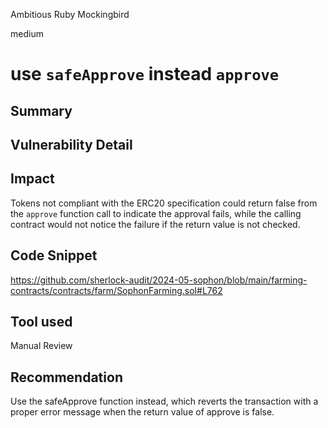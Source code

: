 Ambitious Ruby Mockingbird

medium

# use `safeApprove` instead `approve`

## Summary

## Vulnerability Detail

## Impact
Tokens not compliant with the ERC20 specification could return false from the `approve` function call to indicate the approval fails, while the calling contract would not notice the failure if the return value is not checked.
## Code Snippet
https://github.com/sherlock-audit/2024-05-sophon/blob/main/farming-contracts/contracts/farm/SophonFarming.sol#L762
## Tool used

Manual Review

## Recommendation
Use the safeApprove function instead, which reverts the transaction with a proper error message when the return value of approve is false.